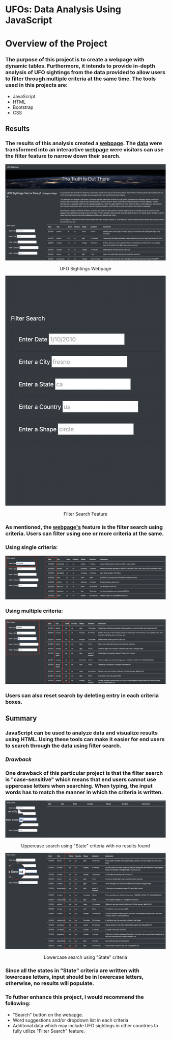 # UFOs: Data Analysis Using JavaScript

# Overview of the Project
### The purpose of this project is to create a webpage with dynamic tables. Furthermore, it intends to provide in-depth analysis of UFO sightings from the data provided to allow users to filter through multiple criteria at the same time. The tools used in this projects are:
- JavaScript
- HTML
- Bootstrap
- CSS

## Results
### The results of this analysis created a [webpage](https://github.com/gmgarin/UFOs/blob/2b9030de9cda2030a3d6a9f12f5eaaa23549062e/index.html). The [data](https://github.com/gmgarin/UFOs/blob/0e3b27b87240a55db5c067bb526729a39072beae/static/js/data.js) were transformed into an interactive [webpage](https://github.com/gmgarin/UFOs/blob/2b9030de9cda2030a3d6a9f12f5eaaa23549062e/index.html) were visitors can use the filter feature to narrow down their search. 

![This is an image](https://github.com/gmgarin/UFOs/blob/312db3e23803b8e12340428f12477b4b27bfa141/static/images/webpage.png)

<p align="center">
   UFO Sightings Webpage
</p>

![This is an image](https://github.com/gmgarin/UFOs/blob/4f585e24393a6f196b5f33d1d46d7c3d4e710e10/static/images/filter.png)

<p align="center">
   Filter Search Feature
</p>


### As mentioned, the [webpage's](https://github.com/gmgarin/UFOs/blob/2b9030de9cda2030a3d6a9f12f5eaaa23549062e/index.html) feature is the filter search using criteria. Users can filter using one or more criteria at the same.

### Using single criteria:
![This is an image](https://github.com/gmgarin/UFOs/blob/54c5e9abe1a3674ca5d45964d2771d253f625c68/static/images/single_criteria.png)

### Using multiple criteria:
![This is an image](https://github.com/gmgarin/UFOs/blob/54c5e9abe1a3674ca5d45964d2771d253f625c68/static/images/multiple_criteria.png)

### Users can also reset search by deleting entry in each criteria boxes. 

## Summary
### JavaScript can be used to analyze data and visualize results using HTML. Using these tools can make it easier for end users to search through the data using filter search. 


### **_Drawback_**
### One drawback of this particular project is that the filter search is "case-sensitive" which means that end users cannot use uppercase letters when searching. When typing, the input words has to match the manner in which the criteria is written.

![This is an image](https://github.com/gmgarin/UFOs/blob/f4a8931225552c32ffcfaf2f8dedd59866d757f1/static/images/drawback_1.png)

<p align="center">
   Uppercase search using "State" criteria with no results found
</p>

![This is an image](https://github.com/gmgarin/UFOs/blob/f4a8931225552c32ffcfaf2f8dedd59866d757f1/static/images/drawback_2.png)

<p align="center">
   Lowercase search using "State" criteria
</p>

### Since all the states in "State" criteria are written with lowercase letters, input should be in lowercase letters, otherwise, no results will populate. 

### To futher enhance this project, I would recommend the following:
- "Search" button on the webapge.
- Word suggestions and/or dropdown list in each criteria
- Additonal data which may include UFO sightings in other countries to fully utilize "Filter Search" feature.